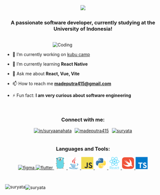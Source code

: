 <div>
    <h1 align="center">
    <img src="https://readme-typing-svg.herokuapp.com/?font=Righteous&size=35&center=true&vCenter=true&width=650&height=70&duration=4000&lines=Hi+There!+👋+I'm+Surya+Anahata+!+👨‍💻;" />
    </h1>
    <h3 align="center">A passionate software developer, currently studying at the University of Indonesia!</h3>
    <br>
    <img align="right" width="350" src="https://images.squarespace-cdn.com/content/v1/5769fc401b631bab1addb2ab/1541580611624-TE64QGKRJG8SWAIUS7NS/ke17ZwdGBToddI8pDm48kPoswlzjSVMM-SxOp7CV59BZw-zPPgdn4jUwVcJE1ZvWQUxwkmyExglNqGp0IvTJZamWLI2zvYWH8K3-s_4yszcp2ryTI0HqTOaaUohrI8PI6FXy8c9PWtBlqAVlUS5izpdcIXDZqDYvprRqZ29Pw0o/coding-freak.gif" alt="Coding">
   <br> 
  
- 🔭 I’m currently working on [kubu camp](https://github.com/kubucamp)

- 🌱 I’m currently learning **React Native**

- 💬 Ask me about **React, Vue, Vite**

- 📫 How to reach me **madeputra415@gmail.com**

- ⚡ Fun fact: **I am very curious about software engineering**
<br>
</div>
    
<div align="center">
        <h3 align="center">Connect with me:</h3>
        <div style="display: flex; justify-content: center; align-items: center; gap: 10px;">
            <a href="https://linkedin.com/in/in/suryaanahata" target="blank"><img src="https://raw.githubusercontent.com/rahuldkjain/github-profile-readme-generator/master/src/images/icons/Social/linked-in-alt.svg" alt="in/suryaanahata" height="30" width="40" /></a>
                        <a href="https://www.leetcode.com/madeputra415" target="blank"><img src="https://raw.githubusercontent.com/rahuldkjain/github-profile-readme-generator/master/src/images/icons/Social/leet-code.svg" alt="madeputra415" height="30" width="40" /></a>
            <a href="https://kaggle.com/suryata" target="blank"><img src="https://raw.githubusercontent.com/rahuldkjain/github-profile-readme-generator/master/src/images/icons/Social/kaggle.svg" alt="suryata" height="30" width="40" /></a>
        </div>
</div>
    <br>
      
<div align="center">
    <h3 align="center">Languages and Tools:</h3>
    <p align="center"> <a href="https://www.figma.com/" target="_blank" rel="noreferrer"> <img src="https://www.vectorlogo.zone/logos/figma/figma-icon.svg" alt="figma" width="40" height="40"/> </a> <a href="https://flutter.dev" target="_blank" rel="noreferrer"> <img src="https://www.vectorlogo.zone/logos/flutterio/flutterio-icon.svg" alt="flutter" width="40" height="40"/> </a> <a href="https://golang.org" target="_blank" rel="noreferrer"> <img src="https://raw.githubusercontent.com/devicons/devicon/master/icons/go/go-original.svg" alt="go" width="40" height="40"/> </a> <a href="https://www.java.com" target="_blank" rel="noreferrer"> <img src="https://raw.githubusercontent.com/devicons/devicon/master/icons/java/java-original.svg" alt="java" width="40" height="40"/> </a> <a href="https://developer.mozilla.org/en-US/docs/Web/JavaScript" target="_blank" rel="noreferrer"> <img src="https://raw.githubusercontent.com/devicons/devicon/master/icons/javascript/javascript-original.svg" alt="javascript" width="40" height="40"/> </a> <a href="https://www.python.org" target="_blank" rel="noreferrer"> <img src="https://raw.githubusercontent.com/devicons/devicon/master/icons/python/python-original.svg" alt="python" width="40" height="40"/> </a> <a href="https://reactjs.org/" target="_blank" rel="noreferrer"> <img src="https://raw.githubusercontent.com/devicons/devicon/master/icons/react/react-original-wordmark.svg" alt="react" width="40" height="40"/> </a> <a href="https://developer.apple.com/swift/" target="_blank" rel="noreferrer"> <img src="https://raw.githubusercontent.com/devicons/devicon/master/icons/swift/swift-original.svg" alt="swift" width="40" height="40"/> </a> <a href="https://www.typescriptlang.org/" target="_blank" rel="noreferrer"> <img src="https://raw.githubusercontent.com/devicons/devicon/master/icons/typescript/typescript-original.svg" alt="typescript" width="40" height="40"/> </a> </p>
</div>
    
<br>
<p><img align="left" src="https://github-readme-stats.vercel.app/api/top-langs?username=suryata&show_icons=true&locale=en&layout=compact" alt="suryata" /></p>

<p><img align="center" src="https://github-readme-streak-stats.herokuapp.com/?user=suryata&" alt="suryata" /></p>
<br>

